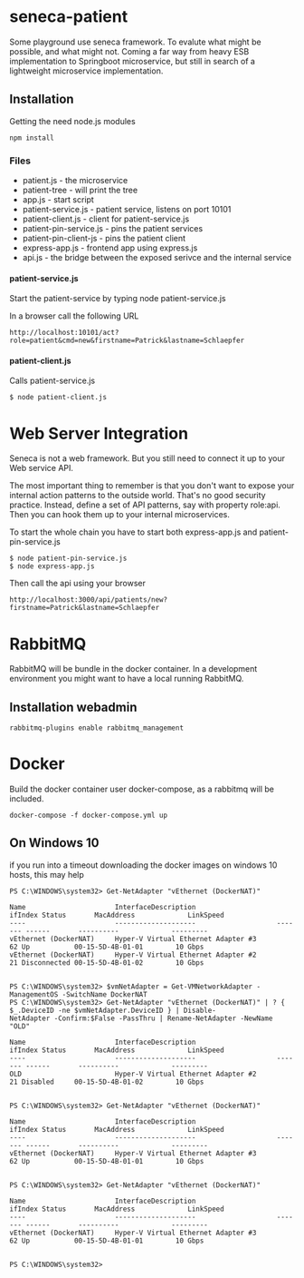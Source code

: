 # seneca-patient

Some playground use seneca framework. To evalute what might be possible,
and what might not.
Coming a far way from heavy ESB implementation to Springboot microservice,
but still in search of a lightweight microservice implementation.

## Installation

Getting the need node.js modules

```
npm install
```

### Files

- patient.js - the microservice
- patient-tree - will print the tree
- app.js - start script
- patient-service.js - patient service, listens on port 10101
- patient-client.js - client for patient-service.js
- patient-pin-service.js - pins the patient services
- patient-pin-client-js - pins the patient client
- express-app.js - frontend app using express.js
- api.js - the bridge between the exposed serivce and the internal service

#### patient-service.js

Start the patient-service by typing node patient-service.js

In a browser call the following URL
```
http://localhost:10101/act?role=patient&cmd=new&firstname=Patrick&lastname=Schlaepfer
```

#### patient-client.js

Calls patient-service.js

```
$ node patient-client.js
```

# Web Server Integration

Seneca is not a web framework. But you still need to connect it up to your Web
service API.

The most important thing to remember is that you don't want to expose your
internal action patterns to the outside world. That's no good security practice.
Instead, define a set of API patterns, say with property role:api. Then you
can hook them up to your internal microservices.

To start the whole chain you have to start both express-app.js and patient-pin-service.js

```
$ node patient-pin-service.js
$ node express-app.js
```

Then call the api using your browser
```
http://localhost:3000/api/patients/new?firstname=Patrick&lastname=Schlaepfer
```

# RabbitMQ

RabbitMQ will be bundle in the docker container. In a development environment you might want to have a local
running RabbitMQ.

## Installation webadmin

```
rabbitmq-plugins enable rabbitmq_management
```


# Docker

Build the docker container user docker-compose, as a rabbitmq will be included.

```
docker-compose -f docker-compose.yml up
```

## On Windows 10

if you run into a timeout downloading the docker images on windows 10 hosts,
this may help

```
PS C:\WINDOWS\system32> Get-NetAdapter "vEthernet (DockerNAT)"

Name                      InterfaceDescription                    ifIndex Status       MacAddress             LinkSpeed
----                      --------------------                    ------- ------       ----------             ---------
vEthernet (DockerNAT)     Hyper-V Virtual Ethernet Adapter #3          62 Up           00-15-5D-4B-01-01        10 Gbps
vEthernet (DockerNAT)     Hyper-V Virtual Ethernet Adapter #2          21 Disconnected 00-15-5D-4B-01-02        10 Gbps


PS C:\WINDOWS\system32> $vmNetAdapter = Get-VMNetworkAdapter -ManagementOS -SwitchName DockerNAT
PS C:\WINDOWS\system32> Get-NetAdapter "vEthernet (DockerNAT)" | ? { $_.DeviceID -ne $vmNetAdapter.DeviceID } | Disable-
NetAdapter -Confirm:$False -PassThru | Rename-NetAdapter -NewName "OLD"

Name                      InterfaceDescription                    ifIndex Status       MacAddress             LinkSpeed
----                      --------------------                    ------- ------       ----------             ---------
OLD                       Hyper-V Virtual Ethernet Adapter #2          21 Disabled     00-15-5D-4B-01-02        10 Gbps


PS C:\WINDOWS\system32> Get-NetAdapter "vEthernet (DockerNAT)"

Name                      InterfaceDescription                    ifIndex Status       MacAddress             LinkSpeed
----                      --------------------                    ------- ------       ----------             ---------
vEthernet (DockerNAT)     Hyper-V Virtual Ethernet Adapter #3          62 Up           00-15-5D-4B-01-01        10 Gbps


PS C:\WINDOWS\system32> Get-NetAdapter "vEthernet (DockerNAT)"

Name                      InterfaceDescription                    ifIndex Status       MacAddress             LinkSpeed
----                      --------------------                    ------- ------       ----------             ---------
vEthernet (DockerNAT)     Hyper-V Virtual Ethernet Adapter #3          62 Up           00-15-5D-4B-01-01        10 Gbps


PS C:\WINDOWS\system32>
```
